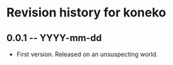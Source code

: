 # Revision history for koneko

## 0.0.1 -- YYYY-mm-dd

* First version. Released on an unsuspecting world.

